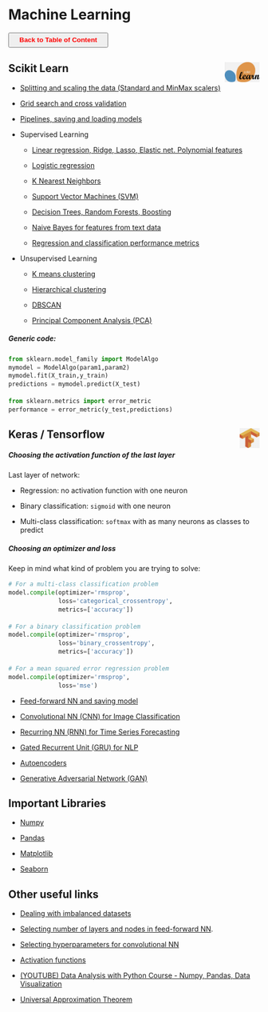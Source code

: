 # Machine Learning

<a><button name="button" style = "color:red;width:200px;height:30px;cursor:pointer" onclick="window.location.href='https://reynier0611.github.io';">**Back to Table of Content**</button></a>

## Scikit Learn <img src="../img/sklearn_logo.jpg" width="70" height="40" style="float: right;" />

- [Splitting and scaling the data (Standard and MinMax scalers)](scaling_data.md)

- [Grid search and cross validation](gridsearch.md)

- [Pipelines, saving and loading models](pipe.md)

- Supervised Learning

    - [Linear regression, Ridge, Lasso, Elastic net. Polynomial features](linear.md)
    
    - [Logistic regression](logistic.md)
    
    - [K Nearest Neighbors](knn.md)
    
    - [Support Vector Machines (SVM)](svm.md)
    
    - [Decision Trees, Random Forests, Boosting](trees.md)

    - [Naive Bayes for features from text data](naive_bayes.md)
    
    - [Regression and classification performance metrics](supervised_metrics.md)

- Unsupervised Learning

    - [K means clustering](kmeans.md)

    - [Hierarchical clustering](hierarchical_c.md)

    - [DBSCAN](dbscan.md)

    - [Principal Component Analysis (PCA)](pca.md)

##### Generic code:
```python
from sklearn.model_family import ModelAlgo
mymodel = ModelAlgo(param1,param2)
mymodel.fit(X_train,y_train)
predictions = mymodel.predict(X_test)

from sklearn.metrics import error_metric
performance = error_metric(y_test,predictions)
```

## Keras / Tensorflow <img src="../img/tf_logo.jpg" width="40" height="40" style="float: right;" />

##### Choosing the activation function of the last layer

Last layer of network:

- Regression: no activation function with one neuron

- Binary classification: ```sigmoid``` with one neuron

- Multi-class classification: ```softmax``` with as many neurons as classes to predict

##### Choosing an optimizer and loss

Keep in mind what kind of problem you are trying to solve:

```python
# For a multi-class classification problem
model.compile(optimizer='rmsprop',
              loss='categorical_crossentropy',
              metrics=['accuracy'])

# For a binary classification problem
model.compile(optimizer='rmsprop',
              loss='binary_crossentropy',
              metrics=['accuracy'])

# For a mean squared error regression problem
model.compile(optimizer='rmsprop',
              loss='mse')
```


- [Feed-forward NN and saving model](feedforward.md)

- [Convolutional NN (CNN) for Image Classification](cnn.md)

- [Recurring NN (RNN) for Time Series Forecasting](rnn.md)

- [Gated Recurrent Unit (GRU) for NLP](gru.md)

- [Autoencoders](auto.md)

- [Generative Adversarial Network (GAN)](gan.md)

## Important Libraries

- [Numpy](numpy.md)

- [Pandas](pandas.md)

- [Matplotlib](matplotlib.md)

- [Seaborn](seaborn.md)

## Other useful links

- [Dealing with imbalanced datasets](imbalanced.md)

- [Selecting number of layers and nodes in feed-forward NN](https://stats.stackexchange.com/questions/181/how-to-choose-the-number-of-hidden-layers-and-nodes-in-a-feedforward-neural-netw).

- [Selecting hyperparameters for convolutional NN](https://stats.stackexchange.com/questions/148139/rules-for-selecting-convolutional-neural-network-hyperparameters)

- [Activation functions](https://www.v7labs.com/blog/neural-networks-activation-functions)

- [(YOUTUBE) Data Analysis with Python Course - Numpy, Pandas, Data Visualization](https://www.youtube.com/watch?v=GPVsHOlRBBI)

- [Universal Approximation Theorem](https://en.wikipedia.org/wiki/Universal_approximation_theorem)